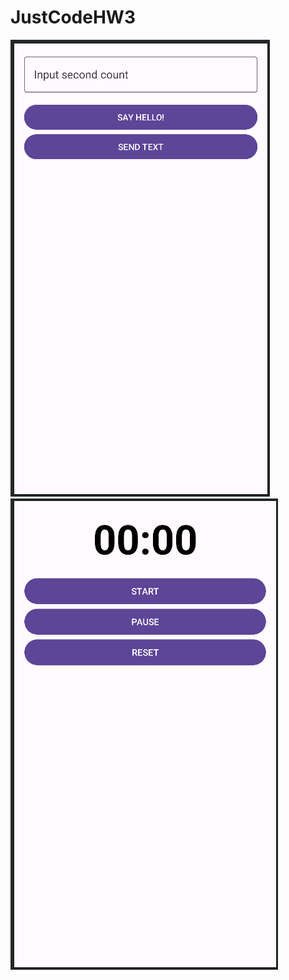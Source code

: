 # JustCodeHW3
![Первый экран](https://github.com/nursultanamanzhol/JustCodeHW3/blob/main/First%20screen.png)
![Второй экран](https://github.com/nursultanamanzhol/JustCodeHW3/blob/main/Second%20screen.png)
